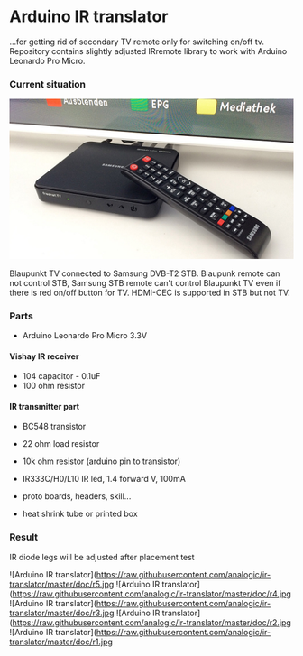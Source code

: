 Arduino IR translator
=====================
...for getting rid of secondary TV remote only for switching on/off tv. Repository contains slightly adjusted IRremote library to work with Arduino Leonardo Pro Micro.

### Current situation

![Samsung DVB-T2 STB](https://raw.githubusercontent.com/analogic/ir-translator/master/doc/stb.jpg)

Blaupunkt TV connected to Samsung DVB-T2 STB. Blaupunk remote can not control STB, Samsung STB remote can't control Blaupunkt TV even if there is red on/off button for TV. HDMI-CEC is supported in STB but not TV.

### Parts

- Arduino Leonardo Pro Micro 3.3V

#### Vishay IR receiver
- 104 capacitor - 0.1uF
- 100 ohm resistor

#### IR transmitter part
- BC548 transistor
- 22 ohm load resistor
- 10k ohm resistor (arduino pin to transistor)
- IR333C/H0/L10 IR led, 1.4 forward V, 100mA

- proto boards, headers, skill...
- heat shrink tube or printed box

### Result

IR diode legs will be adjusted after placement test

![Arduino IR translator](https://raw.githubusercontent.com/analogic/ir-translator/master/doc/r5.jpg
![Arduino IR translator](https://raw.githubusercontent.com/analogic/ir-translator/master/doc/r4.jpg
![Arduino IR translator](https://raw.githubusercontent.com/analogic/ir-translator/master/doc/r3.jpg
![Arduino IR translator](https://raw.githubusercontent.com/analogic/ir-translator/master/doc/r2.jpg
![Arduino IR translator](https://raw.githubusercontent.com/analogic/ir-translator/master/doc/r1.jpg